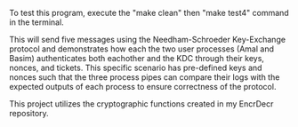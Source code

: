 To test this program, execute the "make clean" then "make test4" command in the terminal. 

This will send five messages using the Needham-Schroeder Key-Exchange protocol and demonstrates how each the two user processes (Amal and Basim) authenticates both eachother and the KDC through their keys, nonces, and tickets. This specific scenario has pre-defined keys and nonces such that the three process pipes can compare their logs with the expected outputs of each process to ensure correctness of the protocol. 

This project utilizes the cryptographic functions created in my EncrDecr repository. 
